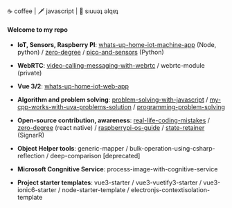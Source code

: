 <!--
**TareqNewazShahriar/TareqNewazShahriar** is a ✨ _special_ ✨ repository because its `README.md` (this file) appears on your GitHub profile.
-->
☕ coffee | 🗡️ javascript | 🏓 sıuuǝʇ ǝlqɐʇ


#### Welcome to my repo
* **IoT, Sensors, Raspberry PI**: 
[whats-up-home-iot-machine-app](https://github.com/TareqNewazShahriar/whats-up-home-iot-machine-app) (Node, python) 
/ [zero-degree](https://github.com/TareqNewazShahriar/zero-degree) 
/ [pico-and-sensors](https://github.com/TareqNewazShahriar/pico-and-sensors) (Python)

* **WebRTC**:
[video-calling-messaging-with-webrtc](https://github.com/TareqNewazShahriar/video-calling-messaging-with-webrtc)
/ webrtc-module (private)

* **Vue 3/2**:
[whats-up-home-iot-web-app](https://github.com/TareqNewazShahriar/whats-up-home-iot-web-app)

* **Algorithm and problem solving**: 
[problem-solving-with-javascript](https://github.com/TareqNewazShahriar/problem-solving-with-javascript) 
/ [my-cpp-works-with-uva-problems-solution](https://github.com/TareqNewazShahriar/my-cpp-works-with-uva-problems-solution)
/ [programming-problem-solving](https://github.com/TareqNewazShahriar/programming-problem-solving)

* **Open-source contribution, awareness**:
[real-life-coding-mistakes](https://github.com/TareqNewazShahriar/real-life-coding-mistakes)
/ [zero-degree](https://github.com/TareqNewazShahriar/zero-degree) (react native) 
/ [raspberrypi-os-guide](https://github.com/TareqNewazShahriar/raspberrypi-os-guide) 
/ [state-retainer](https://github.com/TareqNewazShahriar/state-retainer) (SignarR) 

* **Object Helper tools**: generic-mapper / bulk-operation-using-csharp-reflection / deep-comparison [deprecated]

* **Microsoft Congnitive Service**: process-image-with-cognitive-service

* **Project starter templates**: vue3-starter / vue3-vuetify3-starter / vue3-ionic6-starter / node-starter-template / electronjs-contextisolation-template


<!-- [![Top Langs](https://github-readme-stats.vercel.app/api/top-langs/?username=TareqNewazShahriar&layout=compact)](https://github.com/anuraghazra/github-readme-stats) -->

<!-- [![Github stats](https://github-readme-stats.vercel.app/api?username=TareqNewazShahriar)](https://github.com/anuraghazra/github-readme-stats) -->

<!-- ![visitors](https://visitor-badge.laobi.icu/badge?page_id=TareqNewazShahriar) -->
